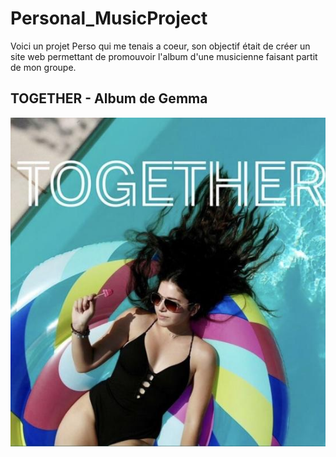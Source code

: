 # Personal_MusicProject

Voici un projet Perso qui me tenais a coeur, son objectif était de créer un site web permettant de promouvoir l'album d'une musicienne faisant partit de mon groupe.

## TOGETHER - Album de Gemma 

![Texte alternatif](ressources/web/img1.jfif)

